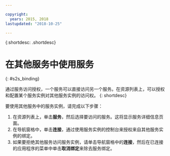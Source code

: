 ```yaml
---

copyright:
  years: 2015, 2018
lastupdated: "2018-10-25"

---
```


{:shortdesc: .shortdesc}

# 在其他服务中使用服务
{: #s2s_binding}

通过服务访问授权，一个服务可以直接访问另一个服务。在资源列表上，可以授权和配置某个服务实例对其他服务实例的访问权。
{: shortdesc}

要使用其他服务中的服务实例，请完成以下步骤：

1. 在资源列表上，单击**服务**，然后选择要访问的服务。这将显示服务详细信息页面。 
2. 在导航窗格中，单击**连接**，通过使用服务实例的控制台来授权来自其他服务实例的绑定。
3. 如果要拒绝其他服务访问服务实例，请单击导航窗格中的**连接**，然后在已连接的应用程序的菜单中单击**取消绑定**来除去服务绑定。
